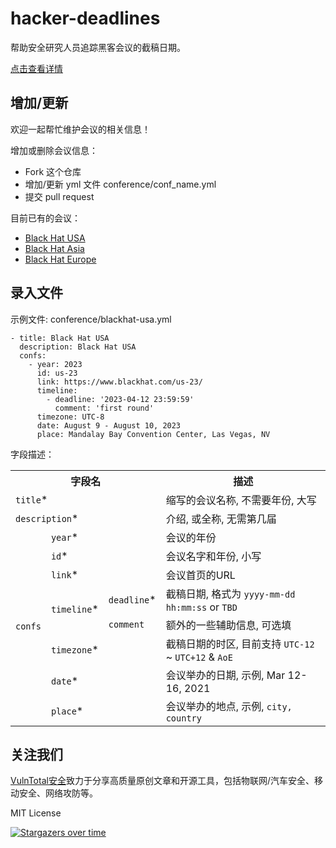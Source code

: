 # hacker-deadlines

帮助安全研究人员追踪黑客会议的截稿日期。

[点击查看详情](./ddl.md)

## 增加/更新

欢迎一起帮忙维护会议的相关信息！

增加或删除会议信息：

- Fork 这个仓库
- 增加/更新 yml 文件 conference/conf_name.yml
- 提交 pull request

目前已有的会议：

- [Black Hat USA](https://www.blackhat.com/us-23/)
- [Black Hat Asia](https://www.blackhat.com/asia-23/)
- [Black Hat Europe](https://www.blackhat.com/eu-22/)

## 录入文件

示例文件: conference/blackhat-usa.yml

```
- title: Black Hat USA
  description: Black Hat USA
  confs:
    - year: 2023
      id: us-23
      link: https://www.blackhat.com/us-23/
      timeline:
        - deadline: '2023-04-12 23:59:59'
          comment: 'first round'
      timezone: UTC-8
      date: August 9 - August 10, 2023
      place: Mandalay Bay Convention Center, Las Vegas, NV
```

字段描述：

<table>
   <tr>
      <th colspan="3">字段名</th>
      <th>描述</th>
   </tr>
   <tr>
      <td colspan="3"><code>title</code>*</td>
      <td>缩写的会议名称, 不需要年份, 大写</td>
   </tr>
   <tr>
      <td colspan="3"><code>description</code>*</td>
      <td>介绍, 或全称, 无需第几届</td>
   </tr>
   <tr>
      <td rowspan="9"><code>confs</code></td>
      <td colspan="2"><code>year</code>*</td>
      <td>会议的年份</td>
   </tr>
   <tr>
      <td colspan="2"><code>id</code>*</td>
      <td>会议名字和年份, 小写</td>
   </tr>
   <tr>
      <td colspan="2"><code>link</code>*</td>
      <td>会议首页的URL</td>
   </tr>
   <tr>
      <td rowspan="2"><code>timeline</code>*</td>
      <td><code>deadline</code>*</td>
      <td>截稿日期, 格式为 <code>yyyy-mm-dd hh:mm:ss</code> or <code>TBD</code></td>
   </tr>
   <tr>
      <td><code>comment</code></td>
      <td>额外的一些辅助信息, 可选填</td>
   </tr>
   <tr>
      <td colspan="2"><code>timezone</code>*</td>
      <td>截稿日期的时区, 目前支持 <code>UTC-12</code> ~ <code>UTC+12</code> & <code>AoE</code></td>
   </tr>
   <tr>
      <td colspan="2"><code>date</code>*</td>
      <td>会议举办的日期, 示例, Mar 12-16, 2021</td>
   </tr>
   <tr>
      <td colspan="2"><code>place</code>*</td>
      <td>会议举办的地点, 示例, <code>city, country</code></td>
   </tr>
</table>

## 关注我们

[VulnTotal安全](https://github.com/VulnTotal-Team)致力于分享高质量原创文章和开源工具，包括物联网/汽车安全、移动安全、网络攻防等。

MIT License

[![Stargazers over time](https://starchart.cc/VulnTotal-Team/hacker-deadlines.svg)](https://starchart.cc/VulnTotal-Team/hacker-deadlines)
